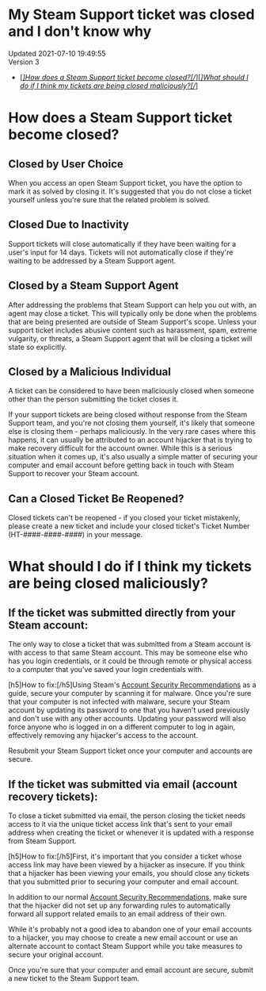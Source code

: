 # My Steam Support ticket was closed and I don't know why
Updated 2021-07-10 19:49:55  
Version 3  

* [[*]How does a Steam Support ticket become closed?[/*]](#whyclosed)[[*]What should I do if I think my tickets are being closed maliciously?[/*]](#malclosed)

  
  
# How does a Steam Support ticket become closed?
  
## Closed by User Choice
When you access an open Steam Support ticket, you have the option to mark it as solved by closing it. It's suggested that you do not close a ticket yourself unless you're sure that the related problem is solved.  
  
## Closed Due to Inactivity
Support tickets will close automatically if they have been waiting for a user's input for 14 days. Tickets will not automatically close if they're waiting to be addressed by a Steam Support agent.  
  
## Closed by a Steam Support Agent
After addressing the problems that Steam Support can help you out with, an agent may close a ticket. This will typically only be done when the problems that are being presented are outside of Steam Support's scope. Unless your support ticket includes abusive content such as harassment, spam, extreme vulgarity, or threats, a Steam Support agent that will be closing a ticket will state so explicitly.  
  
## Closed by a Malicious Individual
A ticket can be considered to have been maliciously closed when someone other than the person submitting the ticket closes it.  
  
If your support tickets are being closed without response from the Steam Support team, and you're not closing them yourself, it's likely that someone else is closing them - perhaps maliciously. In the very rare cases where this happens, it can usually be attributed to an account hijacker that is trying to make recovery difficult for the account owner. While this is a serious situation when it comes up, it's also usually a simple matter of securing your computer and email account before getting back in touch with Steam Support to recover your Steam account.  
  
## Can a Closed Ticket Be Reopened?
Closed tickets can't be reopened - if you closed your ticket mistakenly, please create a new ticket and include your closed ticket's Ticket Number (HT-####-####-####) in your message.  
  
  
# What should I do if I think my tickets are being closed maliciously?
  
## If the ticket was submitted directly from your Steam account:
The only way to close a ticket that was submitted from a Steam account is with access to that same Steam account. This may be someone else who has you login credentials, or it could be through remote or physical access to a computer that you've saved your login credentials with.  
  
[h5]How to fix:[/h5]Using Steam's [Account Security Recommendations](https://help.steampowered.com/en/faqs/view/6639-EB3C-EC79-FF60) as a guide, secure your computer by scanning it for malware. Once you're sure that your computer is not infected with malware, secure your Steam account by updating its password to one that you haven't used previously and don't use with any other accounts. Updating your password will also force anyone who is logged in on a different computer to log in again, effectively removing any hijacker's access to the account.  
  
Resubmit your Steam Support ticket once your computer and accounts are secure.  
  
## If the ticket was submitted via email (account recovery tickets):
To close a ticket submitted via email, the person closing the ticket needs access to it via the unique ticket access link that's sent to your email address when creating the ticket or whenever it is updated with a response from Steam Support.  
  
[h5]How to fix:[/h5]First, it's important that you consider a ticket whose access link may have been viewed by a hijacker as insecure. If you think that a hijacker has been viewing your emails, you should close any tickets that you submitted prior to securing your computer and email account.  
  
In addition to our normal [Account Security Recommendations](https://help.steampowered.com/en/faqs/view/6639-EB3C-EC79-FF60), make sure that the hijacker did not set up any forwarding rules to automatically forward all support related emails to an email address of their own.  
  
While it's probably not a good idea to abandon one of your email accounts to a hijacker, you may choose to create a new email account or use an alternate account to contact Steam Support while you take measures to secure your original account.  
  
Once you're sure that your computer and email account are secure, submit a new ticket to the Steam Support team.